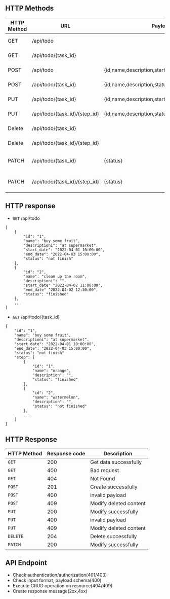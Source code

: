 ## HTTP Methods
| HTTP Method | URL | Payload | Description | 
| ----------- | --- | ---- | ----------- |
| GET | /api/todo | |Get list of tasks|
| GET | /api/todo/{task_id} | | Get detail of that task |
| POST | /api/todo | {id,name,description,start_date,end_date,status} | Create new task |
| POST | /api/todo/{task_id} | {id,name,description,status} | Create new Step |
| PUT | /api/todo/{task_id} | {id,name,description,start_date,end_date,status} | Modify that task |
| PUT | /api/todo/{task_id}/{step_id} | {id,name,description,status} | Modify that step |
| Delete | /api/todo/{task_id} || Delete that task |
| Delete | /api/todo/{task_id}/{step_id} | | Delete that step |
| PATCH | /api/todo/{task_id} | {status} | Modify that task's status |
| PATCH | /api/todo/{task_id}/{step_id} | {status} | Modify that step's status |

## HTTP response

- `GET` /api/todo

```
[
    {
        "id": "1",
        "name": "buy some fruit",
        "descriptioni": "at supermarket".
        "start_date": "2022-04-01 10:00:00",
        "end_date": "2022-04-03 15:00:00",
        "status": "not finish"
    },
    {
        "id": "2",
        "name": "clean up the room",
        "descriptioni": "".
        "start_date" "2022-04-02 11:00:00",
        "end_date" "2022-04-02 12:30:00",
        "status": "finished"
    },
    ...
]
```
- `GET` /api/todo/{task_id}

```
{
    "id": "1",
    "name": "buy some fruit",
    "descriptioni": "at supermarket".
    "start_date": "2022-04-01 10:00:00",
    "end_date": "2022-04-03 15:00:00",
    "status": "not finish"
    "step": [
        {
            "id": "1",
            "name": "orange",
            "description": "",
            "status": "finished"
        },
        {
            "id": "2",
            "name": "watermelon",
            "description": "",
            "status": "not finished"
        },
        ...
    ]
}
```
## HTTP Response
| HTTP Method | Response code | Description | 
| ----------- | ---- | ----------- |
| `GET` | 200 | Get data successfully |
| `GET` | 400 | Bad request | 
| `GET` | 404 | Not Found |
| `POST` | 201 | Create successfully |
| `POST` | 400 | invalid payload |
| `POST` | 409 | Modify deleted content |
| `PUT` | 200 | Modify successfully |
| `PUT` | 400 | invalid payload |
| `PUT` | 409 | Modify deleted content |
| `DELETE` | 204 | Delete successfully |
| `PATCH` | 200 | Modify successfully |

## API Endpoint
- Check authentication/authorization(401/403)
- Check input format, payload schema(400)
- Execute CRUD operation on resource(404/409)
- Create response message(2xx,4xx)